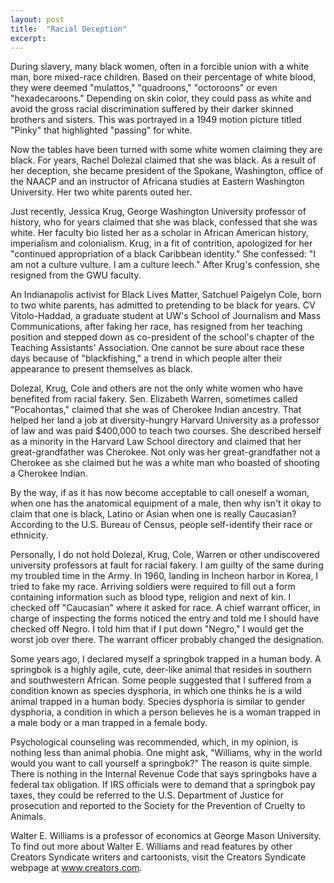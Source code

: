 ```yaml
---
layout: post
title:  "Racial Deception"
excerpt:
---
```




During slavery, many black women, often in a forcible union with a white man, bore mixed-race children. Based on their percentage of white blood, they were deemed "mulattos," "quadroons," "octoroons" or even "hexadecaroons." Depending on skin color, they could pass as white and avoid the gross racial discrimination suffered by their darker skinned brothers and sisters. This was portrayed in a 1949 motion picture titled "Pinky" that highlighted "passing" for white.

Now the tables have been turned with some white women claiming they are black. For years, Rachel Dolezal claimed that she was black. As a result of her deception, she became president of the Spokane, Washington, office of the NAACP and an instructor of Africana studies at Eastern Washington University. Her two white parents outed her.

Just recently, Jessica Krug, George Washington University professor of history, who for years claimed that she was black, confessed that she was white. Her faculty bio listed her as a scholar in African American history, imperialism and colonialism. Krug, in a fit of contrition, apologized for her "continued appropriation of a black Caribbean identity." She confessed: "I am not a culture vulture. I am a culture leech." After Krug's confession, she resigned from the GWU faculty.

An Indianapolis activist for Black Lives Matter, Satchuel Paigelyn Cole, born to two white parents, has admitted to pretending to be black for years. CV Vitolo-Haddad, a graduate student at UW's School of Journalism and Mass Communications, after faking her race, has resigned from her teaching position and stepped down as co-president of the school's chapter of the Teaching Assistants' Association. One cannot be sure about race these days because of "blackfishing," a trend in which people alter their appearance to present themselves as black.

Dolezal, Krug, Cole and others are not the only white women who have benefited from racial fakery. Sen. Elizabeth Warren, sometimes called "Pocahontas," claimed that she was of Cherokee Indian ancestry. That helped her land a job at diversity-hungry Harvard University as a professor of law and was paid $400,000 to teach two courses. She described herself as a minority in the Harvard Law School directory and claimed that her great-grandfather was Cherokee. Not only was her great-grandfather not a Cherokee as she claimed but he was a white man who boasted of shooting a Cherokee Indian.

By the way, if as it has now become acceptable to call oneself a woman, when one has the anatomical equipment of a male, then why isn't it okay to claim that one is black, Latino or Asian when one is really Caucasian? According to the U.S. Bureau of Census, people self-identify their race or ethnicity.

Personally, I do not hold Dolezal, Krug, Cole, Warren or other undiscovered university professors at fault for racial fakery. I am guilty of the same during my troubled time in the Army. In 1960, landing in Incheon harbor in Korea, I tried to fake my race. Arriving soldiers were required to fill out a form containing information such as blood type, religion and next of kin. I checked off "Caucasian" where it asked for race. A chief warrant officer, in charge of inspecting the forms noticed the entry and told me I should have checked off Negro. I told him that if I put down "Negro," I would get the worst job over there. The warrant officer probably changed the designation.

Some years ago, I declared myself a springbok trapped in a human body. A springbok is a highly agile, cute, deer-like animal that resides in southern and southwestern African. Some people suggested that I suffered from a condition known as species dysphoria, in which one thinks he is a wild animal trapped in a human body. Species dysphoria is similar to gender dysphoria, a condition in which a person believes he is a woman trapped in a male body or a man trapped in a female body.

Psychological counseling was recommended, which, in my opinion, is nothing less than animal phobia. One might ask, "Williams, why in the world would you want to call yourself a springbok?" The reason is quite simple. There is nothing in the Internal Revenue Code that says springboks have a federal tax obligation. If IRS officials were to demand that a springbok pay taxes, they could be referred to the U.S. Department of Justice for prosecution and reported to the Society for the Prevention of Cruelty to Animals.

Walter E. Williams is a professor of economics at George Mason University. To find out more about Walter E. Williams and read features by other Creators Syndicate writers and cartoonists, visit the Creators Syndicate webpage at www.creators.com.
